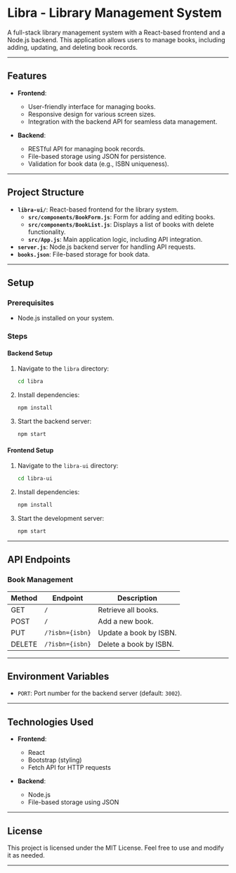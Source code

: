 # Libra - Library Management System

A full-stack library management system with a React-based frontend and a Node.js backend. This application allows users to manage books, including adding, updating, and deleting book records.

---

## Features

- **Frontend**:
  - User-friendly interface for managing books.
  - Responsive design for various screen sizes.
  - Integration with the backend API for seamless data management.

- **Backend**:
  - RESTful API for managing book records.
  - File-based storage using JSON for persistence.
  - Validation for book data (e.g., ISBN uniqueness).

---

## Project Structure

- **`libra-ui/`**: React-based frontend for the library system.
  - **`src/components/BookForm.js`**: Form for adding and editing books.
  - **`src/components/BookList.js`**: Displays a list of books with delete functionality.
  - **`src/App.js`**: Main application logic, including API integration.
- **`server.js`**: Node.js backend server for handling API requests.
- **`books.json`**: File-based storage for book data.

---

## Setup

### Prerequisites

- Node.js installed on your system.

### Steps

#### Backend Setup

1. Navigate to the `libra` directory:
   ```bash
   cd libra
   ```
2. Install dependencies:
   ```bash
   npm install
   ```
3. Start the backend server:
   ```bash
   npm start
   ```

#### Frontend Setup

1. Navigate to the `libra-ui` directory:
   ```bash
   cd libra-ui
   ```
2. Install dependencies:
   ```bash
   npm install
   ```
3. Start the development server:
   ```bash
   npm start
   ```

---

## API Endpoints

### Book Management

| Method | Endpoint       | Description                 |
| ------ | -------------- | --------------------------- |
| GET    | `/`            | Retrieve all books.         |
| POST   | `/`            | Add a new book.             |
| PUT    | `/?isbn={isbn}`| Update a book by ISBN.      |
| DELETE | `/?isbn={isbn}`| Delete a book by ISBN.      |

---

## Environment Variables

- `PORT`: Port number for the backend server (default: `3002`).

---

## Technologies Used

- **Frontend**:
  - React
  - Bootstrap (styling)
  - Fetch API for HTTP requests

- **Backend**:
  - Node.js
  - File-based storage using JSON

---

## License

This project is licensed under the MIT License. Feel free to use and modify it as needed.

---